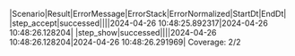 |Scenario|Result|ErrorMessage|ErrorStack|ErrorNormalized|StartDt|EndDt|
|step_accept|successed||||2024-04-26 10:48:25.892317|2024-04-26 10:48:26.128204|
|step_show|successed||||2024-04-26 10:48:26.128204|2024-04-26 10:48:26.291969|
Coverage: 2/2
